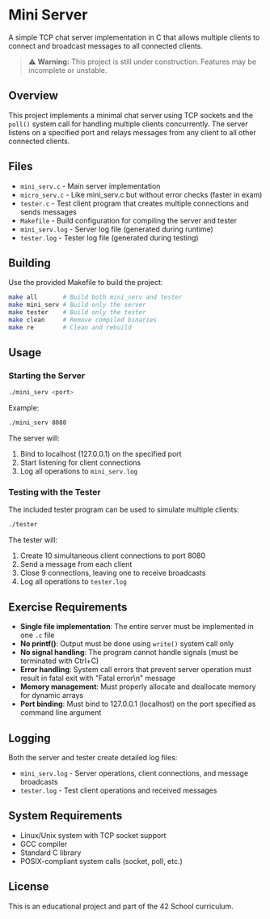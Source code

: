 # Mini Server

A simple TCP chat server implementation in C that allows multiple clients to connect and broadcast messages to all connected clients.

> ⚠️ **Warning:** This project is still under construction. Features may be incomplete or unstable.


## Overview

This project implements a minimal chat server using TCP sockets and the `poll()` system call for handling multiple clients concurrently. The server listens on a specified port and relays messages from any client to all other connected clients.

## Files

- `mini_serv.c` - Main server implementation
- `micro_serv.c` - Like mini_serv.c but without error checks (faster in exam)
- `tester.c` - Test client program that creates multiple connections and sends messages
- `Makefile` - Build configuration for compiling the server and tester
- `mini_serv.log` - Server log file (generated during runtime)
- `tester.log` - Tester log file (generated during testing)

## Building

Use the provided Makefile to build the project:

```bash
make all       # Build both mini_serv and tester
make mini_serv # Build only the server
make tester    # Build only the tester
make clean     # Remove compiled binaries
make re        # Clean and rebuild
```

## Usage

### Starting the Server

```bash
./mini_serv <port>
```

Example:
```bash
./mini_serv 8080
```

The server will:
1. Bind to localhost (127.0.0.1) on the specified port
2. Start listening for client connections
3. Log all operations to `mini_serv.log`

### Testing with the Tester

The included tester program can be used to simulate multiple clients:

```bash
./tester
```

The tester will:
1. Create 10 simultaneous client connections to port 8080
2. Send a message from each client
3. Close 9 connections, leaving one to receive broadcasts
4. Log all operations to `tester.log`

## Exercise Requirements

- **Single file implementation**: The entire server must be implemented in one `.c` file
- **No printf()**: Output must be done using `write()` system call only
- **No signal handling**: The program cannot handle signals (must be terminated with Ctrl+C)
- **Error handling**: System call errors that prevent server operation must result in fatal exit with "Fatal error\n" message
- **Memory management**: Must properly allocate and deallocate memory for dynamic arrays
- **Port binding**: Must bind to 127.0.0.1 (localhost) on the port specified as command line argument

## Logging

Both the server and tester create detailed log files:

- `mini_serv.log` - Server operations, client connections, and message broadcasts
- `tester.log` - Test client operations and received messages

## System Requirements

- Linux/Unix system with TCP socket support
- GCC compiler
- Standard C library
- POSIX-compliant system calls (socket, poll, etc.)

## License

This is an educational project and part of the 42 School curriculum.

